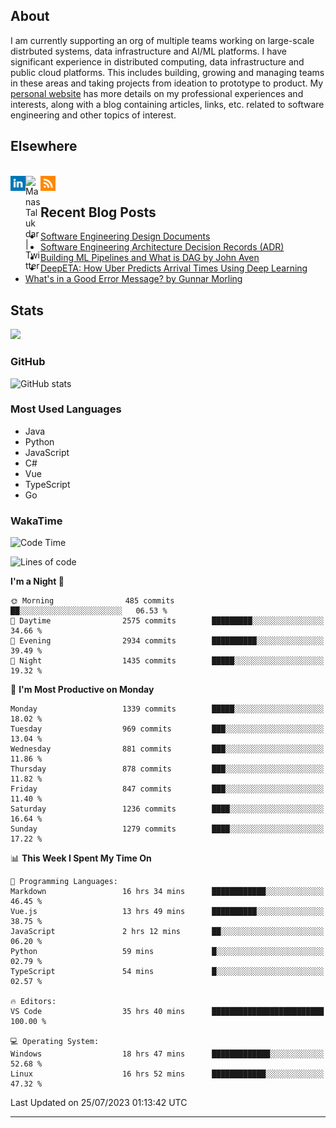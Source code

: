 ## About

I am currently supporting an org of multiple teams working on large-scale distrbuted systems, data infrastructure and AI/ML platforms. I have significant experience in distributed computing, data infrastructure and public cloud platforms. This includes building, growing and managing teams in these areas and taking projects from ideation to prototype to product. My [personal website](https://manastalukdar.github.io/) has more details on my professional experiences and interests, along with a blog containing articles, links, etc. related to software engineering and other topics of interest.

## Elsewhere

</br>

<a href="https://www.linkedin.com/in/manastalukdar" target="_blank">
  <img align="left" alt="Manas Talukdar | Linkedin" width="24px" src="https://raw.githubusercontent.com/edent/SuperTinyIcons/master/images/svg/linkedin.svg" />
</a>
<a href="https://www.twitter.com/manastalukdar" target="_blank">
  <img align="left" alt="Manas Talukdar | Twitter" width="24px" src="https://github.com/TheDudeThatCode/TheDudeThatCode/blob/master/Assets/Twitter.svg" />
</a>
<a href="https://manastalukdar.github.io/" target="_blank">
  <img align="left" alt="Manas Talukdar | Website" width="24px" src="https://github.com/edent/SuperTinyIcons/blob/master/images/svg/rss.svg" />
</a>

</br>

## Recent Blog Posts

<!-- BLOG:START -->
- [Software Engineering Design Documents](https://manastalukdar.github.io/blog/2023/03/18/software-engineering-design-documents/)
- [Software Engineering Architecture Decision Records &lpar;ADR&rpar;](https://manastalukdar.github.io/blog/2023/03/18/software-engineering-architecture-decision-records/)
- [Building ML Pipelines and What is DAG by John Aven](https://manastalukdar.github.io/blog/2022/03/21/building-ml-pipelines-dag/)
- [DeepETA: How Uber Predicts Arrival Times Using Deep Learning](https://manastalukdar.github.io/blog/2022/03/21/deepeta-uber-predicts-arrival-times-deep-learning/)
- [What&#39;s in a Good Error Message? by Gunnar Morling](https://manastalukdar.github.io/blog/2022/02/11/good-error-message-gunnar-morling/)
<!-- BLOG:END -->

## Stats

![](https://komarev.com/ghpvc/?username=manastalukdar)

### GitHub

![GitHub stats](https://github-readme-stats.vercel.app/api?username=manastalukdar&show_icons=true&hide_border=true&hide_rank=true&hide_title=true&icon_color=79ff97&text_color=cecac3&bg_color=4d4b4b)

### Most Used Languages

- Java
- Python
- JavaScript
- C#
- Vue
- TypeScript
- Go

<!--
![Top Langs](https://github-readme-stats.vercel.app/api/top-langs/?username=manastalukdar&layout=compact&hide_border=true&hide_title=true&icon_color=79ff97&text_color=cecac3&bg_color=4d4b4b)
-->

### WakaTime

<!--START_SECTION:waka-->
![Code Time](http://img.shields.io/badge/Code%20Time-3%2C787%20hrs%2042%20mins-blue)

![Lines of code](https://img.shields.io/badge/From%20Hello%20World%20I%27ve%20Written-1.9%20million%20lines%20of%20code-blue)

**I'm a Night 🦉** 

```text
🌞 Morning                485 commits         ██░░░░░░░░░░░░░░░░░░░░░░░   06.53 % 
🌆 Daytime                2575 commits        █████████░░░░░░░░░░░░░░░░   34.66 % 
🌃 Evening                2934 commits        ██████████░░░░░░░░░░░░░░░   39.49 % 
🌙 Night                  1435 commits        █████░░░░░░░░░░░░░░░░░░░░   19.32 % 
```
📅 **I'm Most Productive on Monday** 

```text
Monday                   1339 commits        █████░░░░░░░░░░░░░░░░░░░░   18.02 % 
Tuesday                  969 commits         ███░░░░░░░░░░░░░░░░░░░░░░   13.04 % 
Wednesday                881 commits         ███░░░░░░░░░░░░░░░░░░░░░░   11.86 % 
Thursday                 878 commits         ███░░░░░░░░░░░░░░░░░░░░░░   11.82 % 
Friday                   847 commits         ███░░░░░░░░░░░░░░░░░░░░░░   11.40 % 
Saturday                 1236 commits        ████░░░░░░░░░░░░░░░░░░░░░   16.64 % 
Sunday                   1279 commits        ████░░░░░░░░░░░░░░░░░░░░░   17.22 % 
```


📊 **This Week I Spent My Time On** 

```text
💬 Programming Languages: 
Markdown                 16 hrs 34 mins      ████████████░░░░░░░░░░░░░   46.45 % 
Vue.js                   13 hrs 49 mins      ██████████░░░░░░░░░░░░░░░   38.75 % 
JavaScript               2 hrs 12 mins       ██░░░░░░░░░░░░░░░░░░░░░░░   06.20 % 
Python                   59 mins             █░░░░░░░░░░░░░░░░░░░░░░░░   02.79 % 
TypeScript               54 mins             █░░░░░░░░░░░░░░░░░░░░░░░░   02.57 % 

🔥 Editors: 
VS Code                  35 hrs 40 mins      █████████████████████████   100.00 % 

💻 Operating System: 
Windows                  18 hrs 47 mins      █████████████░░░░░░░░░░░░   52.68 % 
Linux                    16 hrs 52 mins      ████████████░░░░░░░░░░░░░   47.32 % 
```


 Last Updated on 25/07/2023 01:13:42 UTC
<!--END_SECTION:waka-->

---

<!--

**manastalukdar/manastalukdar** is a ✨ _special_ ✨ repository because its `README.md` (this file) appears on your GitHub profile.

Here are some ideas to get you started:

- 🔭 I’m currently working on ...
- 🌱 I’m currently learning ...
- 👯 I’m looking to collaborate on ...
- 🤔 I’m looking for help with ...
- 💬 Ask me about ...
- 📫 How to reach me: ...
- 😄 Pronouns: ...
- ⚡ Fun fact: ...
-->
